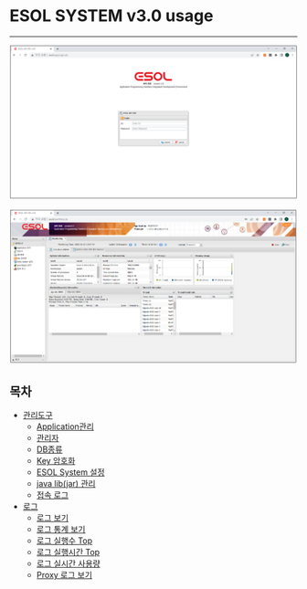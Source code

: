 # ESOL SYSTEM v3.0 usage

---

<p align="center"> <img src = "./management-tools/images/01-management-main-01.PNG" width = "700px"> </p>

<p align="center"> <img src = "./management-tools/images/01-management-main-02.PNG" width = "700px"> </p>

## 목차

* [관리도구](./management-tools) 
	* [Application관리](./management-tools/01-management-application.md)
	* [관리자](./management-tools/01.management-manager.md)
	* [DB종류](./management-tools/01.management-dbservice.md)
	* [Key 암호화](./management-tools/01.management-keyencoding.md)
	* [ESOL System 설정](./management-tools/01.management-esolsystem.md)
	* [java lib(jar) 관리](./management-tools/01.management-javalib.md)
	* [접속 로그](./management-tools/01.management-access-log.md)
* [로그](./log-tools)
	* [로그 보기](./log-tools/02.log-tools-log.md)
	* [로그 통계 보기](./log-tools/02.log-tools-statistics.md)
	* [로그 실행수 Top](./log-tools/02.log-tools-log-top.md)
	* [로그 실행시간 Top](./log-tools/02.log-tools-log-time-top.md)
	* [로그 실시간 사용량](./log-tools/02.log-tools-logreal-time.md)
	* [Proxy 로그 보기](./log-tools/02.log-tools-proxy-log.md)